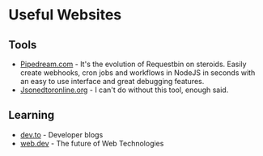 # Useful Websites

## Tools
* [Pipedream.com](Pipedream.com) - It's the evolution of Requestbin on steroids. Easily create webhooks, cron jobs and workflows in NodeJS in seconds with an easy to use interface and great debugging features.
* [Jsonedtoronline.org](https://jsoneditoronline.org/) - I can't do without this tool, enough said.

## Learning
* [dev.to](https://dev.to/) - Developer blogs
* [web.dev](https://web.dev/) - The future of Web Technologies
